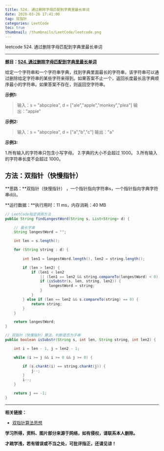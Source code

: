 ```yaml
---
title: 524. 通过删除字母匹配到字典里最长单词
date: 2020-03-26 17:41:00
tag: 双指针
categories: LeetCode
toc: true
thumbnail: /thumbnails/LeetCode/leetcode.png
---
```


leetcode 524. 通过删除字母匹配到字典里最长单词

<!--more-->

---

**题目：[524. 通过删除字母匹配到字典里最长单词](https://leetcode-cn.com/problems/longest-word-in-dictionary-through-deleting/)**

给定一个字符串和一个字符串字典，找到字典里面最长的字符串，该字符串可以通过删除给定字符串的某些字符来得到。如果答案不止一个，返回长度最长且字典顺序最小的字符串。如果答案不存在，则返回空字符串。

**示例1:**

> 输入：s = "abpcplea", d = ["ale","apple","monkey","plea"]
> 输出："apple"

**示例2:**

> 输入：s = "abpcplea", d = ["a","b","c"]
> 输出："a"

**示例3:**

1.所有输入的字符串只包含小写字母。
2.字典的大小不会超过 1000。
3.所有输入的字符串长度不会超过 1000。

## 方法：双指针（快慢指针）

**思路：**双指针（快慢指针） ，一个指针指向字符串s，一个指针指向字典字符串d(i)。

**运行数据：**执行用时：11 ms，内存消耗：40 MB

```java
// LeetCode指定调用方法
public String findLongestWord(String s, List<String> d) {

    // 最长字串
    String longestWord = "";

    int len = s.length();

    for (String string : d) {
        
        int len1 = longestWord.length(), len2 = string.length();

        if (len > len2) {
            if (len1 < len2
                || (len1 == len2 && string.compareTo(longestWord) < 0)) {
                if (isSubstr(s, len, string, len2)) {
                    longestWord = string;
                }
            }
        } else if (len == len2 && s.compareTo(string) == 0) {
            return string;
        }
    }

    return longestWord;
}

// 双指针（快慢指针）算法，判断是否为子串
public boolean isSubstr(String s, int len, String string, int len2) {

    int i = len - 1, j = len2 - 1;

    while (i >= j && i >= 0 && j >= 0) {

        if (s.charAt(i) == string.charAt(j)) {
            j--;
        }
        i--;
    }

    return j == -1;
}
```

---

**相关链接：**

- [双指针算法思想](/2020/03/14/双指针/)

**学习所得，资料、图片部分来源于网络，如有侵权，请联系本人删除。**

**才疏学浅，若有错误或不当之处，可批评指正，还请见谅！**